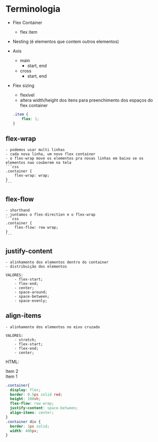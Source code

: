 # Terminologia

- Flex Container
    - flex item

- Nesting (é elementos que contem outros elementos)

- Axis
    - main
        - start, end
    - cross
        - start, end

- Flex sizing
    - flexível
    - altera width/height dos itens para preenchimento dos espaços do flex container
    ```css
    .item {
        flex: 1;
    }
    ```

## flex-wrap
    - podemos usar multi linhas
    - cada nova linha, um novo flex container
    - o flex-wrap move os elementos pra novas linhas em baixo se os elementos nao couberem na tela 
    ```css
    .container {
        flex-wrap: wrap;
    }
    ```

## flex-flow
    - shorthand
    - juntamos o flex-direction e o flex-wrap
    ```css
    .container {
        flex-flow: row wrap;
    }
    ```

## justify-content
    - alinhamento dos elementos dentro do container
    - distribuição dos elementos

    VALORES:
        - flex-start;
        - flex-end;
        - center;
        - space-around;
        - space-between;
        - space-evenly;

## align-items
    - alinhamento dos elementos no eixo cruzado

    VALORES:
        - stretch;
        - flex-start;
        - flex-end;
        - center;

HTML:
<div class="container">
  <div class="item">
    Item 2
  </div>
  <div class="item">
    Item 1
  </div>
</div>

```css
.container{
  display: flex;
  border: 0.5px solid red;
  height: 100vh;
  flex-flow: row wrap;
  justify-content: space-between;
  align-items: center;
}
.container div {
  border: 1px solid;
  width: 400px; 
}
```
